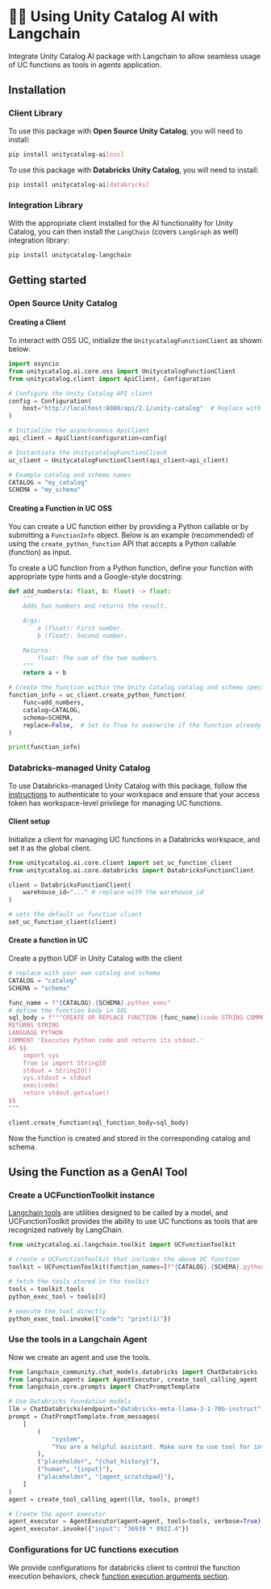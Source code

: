 # 🦜🔗 Using Unity Catalog AI with Langchain

Integrate Unity Catalog AI package with Langchain to allow seamless usage of UC functions as tools in agents application.

## Installation

### Client Library

To use this package with **Open Source Unity Catalog**, you will need to install:

```sh
pip install unitycatalog-ai[oss]
```

To use this package with **Databricks Unity Catalog**, you will need to install:

```sh
pip install unitycatalog-ai[databricks]
```

### Integration Library

With the appropriate client installed for the AI functionality for Unity Catalog, you can then install the `LangChain` (covers `LangGraph` as well) integration library:

```sh
pip install unitycatalog-langchain
```

## Getting started

### Open Source Unity Catalog

#### Creating a Client

To interact with OSS UC, initialize the `UnitycatalogFunctionClient` as shown below:

```python
import asyncio
from unitycatalog.ai.core.oss import UnitycatalogFunctionClient
from unitycatalog.client import ApiClient, Configuration

# Configure the Unity Catalog API client
config = Configuration(
    host="http://localhost:8080/api/2.1/unity-catalog"  # Replace with your UC server URL
)

# Initialize the asynchronous ApiClient
api_client = ApiClient(configuration=config)

# Instantiate the UnitycatalogFunctionClient
uc_client = UnitycatalogFunctionClient(api_client=api_client)

# Example catalog and schema names
CATALOG = "my_catalog"
SCHEMA = "my_schema"
```

#### Creating a Function in UC OSS

You can create a UC function either by providing a Python callable or by submitting a `FunctionInfo` object. Below is an example (recommended) of using the `create_python_function` API that accepts a Python callable (function) as input.

To create a UC function from a Python function, define your function with appropriate type hints and a Google-style docstring:

```python
def add_numbers(a: float, b: float) -> float:
    """
    Adds two numbers and returns the result.

    Args:
        a (float): First number.
        b (float): Second number.

    Returns:
        float: The sum of the two numbers.
    """
    return a + b

# Create the function within the Unity Catalog catalog and schema specified
function_info = uc_client.create_python_function(
    func=add_numbers,
    catalog=CATALOG,
    schema=SCHEMA,
    replace=False,  # Set to True to overwrite if the function already exists
)

print(function_info)
```

### Databricks-managed Unity Catalog

To use Databricks-managed Unity Catalog with this package, follow the [instructions](https://docs.databricks.com/en/dev-tools/cli/authentication.html#authentication-for-the-databricks-cli) to authenticate to your workspace and ensure that your access token has workspace-level privilege for managing UC functions.

#### Client setup

Initialize a client for managing UC functions in a Databricks workspace, and set it as the global client.

```python
from unitycatalog.ai.core.client import set_uc_function_client
from unitycatalog.ai.core.databricks import DatabricksFunctionClient

client = DatabricksFunctionClient(
    warehouse_id="..." # replace with the warehouse_id
)

# sets the default uc function client
set_uc_function_client(client)
```

#### Create a function in UC

Create a python UDF in Unity Catalog with the client

```python
# replace with your own catalog and schema
CATALOG = "catalog"
SCHEMA = "schema"

func_name = f"{CATALOG}.{SCHEMA}.python_exec"
# define the function body in SQL
sql_body = f"""CREATE OR REPLACE FUNCTION {func_name}(code STRING COMMENT 'Python code to execute. Remember to print the final result to stdout.')
RETURNS STRING
LANGUAGE PYTHON
COMMENT 'Executes Python code and returns its stdout.'
AS $$
    import sys
    from io import StringIO
    stdout = StringIO()
    sys.stdout = stdout
    exec(code)
    return stdout.getvalue()
$$
"""

client.create_function(sql_function_body=sql_body)
```

Now the function is created and stored in the corresponding catalog and schema.

## Using the Function as a GenAI Tool

### Create a UCFunctionToolkit instance

[Langchain tools](https://python.langchain.com/v0.2/docs/concepts/#tools) are utilities designed to be called by a model, and UCFunctionToolkit provides the ability to use UC functions as tools that are recognized natively by LangChain.

```python
from unitycatalog.ai.langchain.toolkit import UCFunctionToolkit

# create a UCFunctionToolkit that includes the above UC function
toolkit = UCFunctionToolkit(function_names=[f"{CATALOG}.{SCHEMA}.python_exec"])

# fetch the tools stored in the toolkit
tools = toolkit.tools
python_exec_tool = tools[0]

# execute the tool directly
python_exec_tool.invoke({"code": "print(1)"})
```

### Use the tools in a Langchain Agent

Now we create an agent and use the tools.

```python
from langchain_community.chat_models.databricks import ChatDatabricks
from langchain.agents import AgentExecutor, create_tool_calling_agent
from langchain_core.prompts import ChatPromptTemplate

# Use Databricks foundation models
llm = ChatDatabricks(endpoint="databricks-meta-llama-3-1-70b-instruct")
prompt = ChatPromptTemplate.from_messages(
    [
        (
            "system",
            "You are a helpful assistant. Make sure to use tool for information.",
        ),
        ("placeholder", "{chat_history}"),
        ("human", "{input}"),
        ("placeholder", "{agent_scratchpad}"),
    ]
)
agent = create_tool_calling_agent(llm, tools, prompt)

# Create the agent executor
agent_executor = AgentExecutor(agent=agent, tools=tools, verbose=True)
agent_executor.invoke({"input": "36939 * 8922.4"})
```

### Configurations for UC functions execution

We provide configurations for databricks client to control the function execution behaviors, check [function execution arguments section](../../README.md#function-execution-arguments-configuration).
